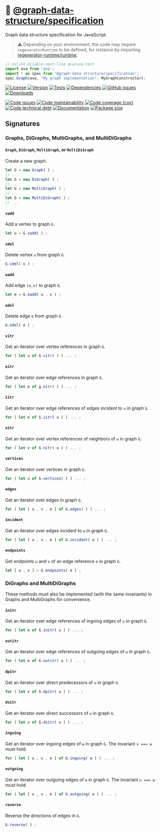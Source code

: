 :notebook_with_decorative_cover:
[@graph-data-structure/specification](https://graph-data-structure.github.io/specification)
==

Graph data structure specification for JavaScript.

> :warning: Depending on your environment, the code may require
> `regeneratorRuntime` to be defined, for instance by importing
> [regenerator-runtime/runtime](https://www.npmjs.com/package/regenerator-runtime).

```js
// eslint-disable-next-line ava/use-test
import ava from 'ava';
import * as spec from '@graph-data-structure/specification';
spec.Graph(ava, "My graph implementation", MyGraphConstructor);
```

[![License](https://img.shields.io/github/license/graph-data-structure/specification.svg)](https://raw.githubusercontent.com/graph-data-structure/specification/main/LICENSE)
[![Version](https://img.shields.io/npm/v/@graph-data-structure/specification.svg)](https://www.npmjs.org/package/@graph-data-structure/specification)
[![Tests](https://img.shields.io/github/workflow/status/graph-data-structure/specification/ci?event=push&label=tests)](https://github.com/graph-data-structure/specification/actions/workflows/ci.yml?query=branch:main)
[![Dependencies](https://img.shields.io/librariesio/github/graph-data-structure/specification.svg)](https://github.com/graph-data-structure/specification/network/dependencies)
[![GitHub issues](https://img.shields.io/github/issues/graph-data-structure/specification.svg)](https://github.com/graph-data-structure/specification/issues)
[![Downloads](https://img.shields.io/npm/dm/@graph-data-structure/specification.svg)](https://www.npmjs.org/package/@graph-data-structure/specification)

[![Code issues](https://img.shields.io/codeclimate/issues/graph-data-structure/specification.svg)](https://codeclimate.com/github/graph-data-structure/specification/issues)
[![Code maintainability](https://img.shields.io/codeclimate/maintainability/graph-data-structure/specification.svg)](https://codeclimate.com/github/graph-data-structure/specification/trends/churn)
[![Code coverage (cov)](https://img.shields.io/codecov/c/gh/graph-data-structure/specification/main.svg)](https://codecov.io/gh/graph-data-structure/specification)
[![Code technical debt](https://img.shields.io/codeclimate/tech-debt/graph-data-structure/specification.svg)](https://codeclimate.com/github/graph-data-structure/specification/trends/technical_debt)
[![Documentation](https://graph-data-structure.github.io/specification/badge.svg)](https://graph-data-structure.github.io/specification/source.html)
[![Package size](https://img.shields.io/bundlephobia/minzip/@graph-data-structure/specification)](https://bundlephobia.com/result?p=@graph-data-structure/specification)


## Signatures

### Graphs, DiGraphs, MultiGraphs, and MultiDiGraphs

#### `Graph`, `DiGraph`, `MultiGraph`, or `MultiDiGraph`

Create a new graph.

```js
let G = new Graph( ) ;
// ...
let G = new DiGraph( ) ;
// ...
let G = new MultiGraph( ) ;
// ...
let G = new MultiDiGraph( ) ;
// ...
```

#### `vadd`

Add a vertex to graph `G`.

```js
let u = G.vadd( ) ;
```

#### `vdel`

Delete vertex `u` from graph `G`.

```js
G.vdel( u ) ;
```

#### `eadd`

Add edge `(u,v)` to graph `G`.

```js
let e = G.eadd( u , v ) ;
```

#### `edel`

Delete edge `e` from graph `G`.

```js
G.edel( e ) ;
```

#### `vitr`

Get an iterator over vertex references in graph `G`.

```js
for ( let u of G.vitr( ) ) ... ;
```

#### `eitr`

Get an iterator over edge references in graph `G`.

```js
for ( let e of g.eitr( ) ) ... ;
```

#### `iitr`

Get an iterator over edge references of edges incident to `u` in graph `G`.

```js
for ( let e of G.iitr( u ) ) ... ;
```


#### `nitr`

Get an iterator over vertex references of neighbors of `u` in graph `G`.

```js
for ( let v of G.nitr( u ) ) ... ;
```

#### `vertices`

Get an iterator over vertices in graph `G`.

```js
for ( let u of G.vertices( ) ) ... ;
```

#### `edges`

Get an iterator over edges in graph `G`.

```js
for ( let [ u , v , e ] of G.edges( ) ) ... ;
```

#### `incident`

Get an iterator over edges incident to `w` in graph `G`.

```js
for ( let [ u , v , e ] of G.incident( w ) ) ... ;
```

#### `endpoints`

Get endpoints `u` and `v` of an edge reference `e` in graph `G`.

```js
let [ u , v ] = G.endpoints( e ) ;
```

### DiGraphs and MultiDiGraphs

These methods must also be implemented (with the same invariants)
in Graphs and MultiGraphs for convenience.

#### `initr`

Get an iterator over edge references of ingoing edges of `u` in graph `G`.

```js
for ( let e of G.initr( u ) ) ... ;
```

#### `outitr`

Get an iterator over edge references of outgoing edges of `u` in graph `G`.

```js
for ( let e of G.outitr( u ) ) ... ;
```

#### `dpitr`

Get an iterator over direct predecessors of `u` in graph `G`.

```js
for ( let v of G.dpitr( u ) ) ... ;
```

#### `dsitr`

Get an iterator over direct successors of `u` in graph `G`.

```js
for ( let v of G.dsitr( u ) ) ... ;
```

#### `ingoing`

Get an iterator over ingoing edges of `w` in graph `G`.
The invariant `v === w` must hold.

```js
for ( let [ u , v , e ] of G.ingoing( w ) ) ... ;
```

#### `outgoing`

Get an iterator over outgoing edges of `w` in graph `G`.
The invariant `u === w` must hold.

```js
for ( let [ u , v , e ] of G.outgoing( w ) ) ... ;
```

#### `reverse`

Reverse the directions of edges in  `G`.

```js
G.reverse( ) ;
```
